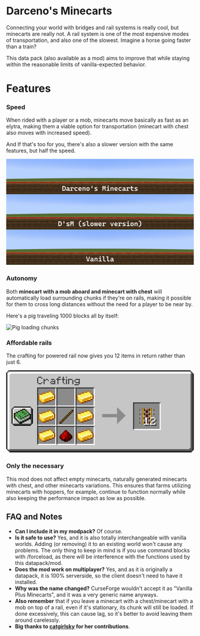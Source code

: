 # Darceno's Minecarts

Connecting your world with bridges and rail systems is really cool, but minecarts are really not. A rail system is one of the most expensive modes of transportation, and also one of the slowest. Imagine a horse going faster than a train?

This data pack (also available  as a mod) aims to improve that while staying within the reasonable limits of vanilla-expected behavior.

# Features
### Speed
When rided with a player or a mob, minecarts move basically as fast as an elytra, making them a viable option for transportation (minecart with chest also moves with increased speed).

And If that's too for you, there's also a slower version with the same features, but half the speed.

![Speed difference between the two versions of the datapack/mod and vanilla](./images/speeddifference.gif)

### Autonomy
Both **minecart with a mob aboard and minecart with chest** will automatically load surrounding chunks if they're on rails, making it possible for them to cross long distances without the need for a player to be near by.

Here's a pig traveling 1000 blocks all by itself:

![Pig loading chunks](./images/pigloadingchunks.gif)

### Affordable rails
The crafting for powered rail now gives you 12 items in return rather than just 6.

![New crafting recipe for the powered rail](./images/poweredrail_craft.png)

### Only the necessary
This mod does not affect empty minecarts, naturally generated minecarts with chest, and other minecarts variations. This ensures that farms utilizing minecarts with hoppers, for example, continue to function normally while also keeping the performance impact as low as possible.

## FAQ and Notes
- **Can I include it in my modpack?** Of course. 
- **Is it safe to use?** Yes, and it is also totally interchangeable with vanilla worlds. Adding (or removing) it to an existing world won't cause any problems. The only thing to keep in mind is if you use command blocks with /forceload, as there will be interference with the functions used by this datapack/mod.
- **Does the mod work on multiplayer?** Yes, and as it is originally a datapack, it is 100% serverside, so the client doesn't need to have it installed.
- **Why was the name changed?** CurseForge wouldn't accept it as "Vanilla Plus Minecarts", and it was a very generic name anyways.
- **Also remember** that if you leave a minecart with a chest/minecart with a mob on top of a rail, even if it's stationary, its chunk will still be loaded. If done excessively, this can cause lag, so it's better to avoid leaving them around carelessly.
- **Big thanks to [catgirlsky](https://github.com/catgirlsky) for her contributions**.